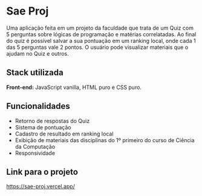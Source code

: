 
# Sae Proj

Uma aplicação feita em um projeto da faculdade que trata de um Quiz com 5 perguntas sobre lógicas de programação e matérias correlatadas. Ao final do quiz é possível salvar a sua pontuação em um ranking local, onde cada 1 das 5 perguntas vale 2 pontos. O usuário pode visualizar materiais que o ajudam no Quiz e outros.


## Stack utilizada

**Front-end:** JavaScript vanilla, HTML puro e CSS puro.



## Funcionalidades

- Retorno de respostas do Quiz
- Sistema de pontuação
- Cadastro de resultado em ranking local
- Exibição de materiais das disciplinas do 1º primeiro do curso de Ciência da Computação
- Responsividade


## Link para o projeto 

https://sae-proj.vercel.app/
